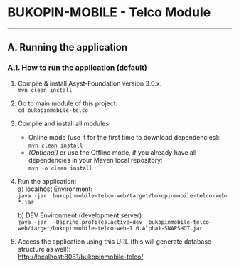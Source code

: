 # BUKOPIN-MOBILE - Telco Module

***

## A. Running the application

### A.1. How to run the application (default)

1. Compile & install Asyst-Foundation version 3.0.x:  
    `mvn clean install`  
  
2. Go to main module of this project:  
    `cd bukopinmobile-telco`  
  
3. Compile and install all modules:  
    * Online mode (use it for the first time to download dependencies):  
    `mvn clean install`  
    * _(Optional)_ or use the Offline mode, if you already have all dependencies in your Maven local repository:  
    `mvn -o clean install`  
  
4. Run the application:  
    a) localhost Environment:  
    `java -jar  bukopinmobile-telco-web/target/bukopinmobile-telco-web-*.jar`  
  
    b) DEV Environment (development server):  
    `java -jar  -Dspring.profiles.active=dev  bukopinmobile-telco-web/target/bukopinmobile-telco-web-1.0.Alpha1-SNAPSHOT.jar`

5. Access the application using this URL (this will generate database structure as well):  
[http://localhost:8081/bukopinmobile-telco/](http://localhost:8081/bukopinmobile-telco/)
